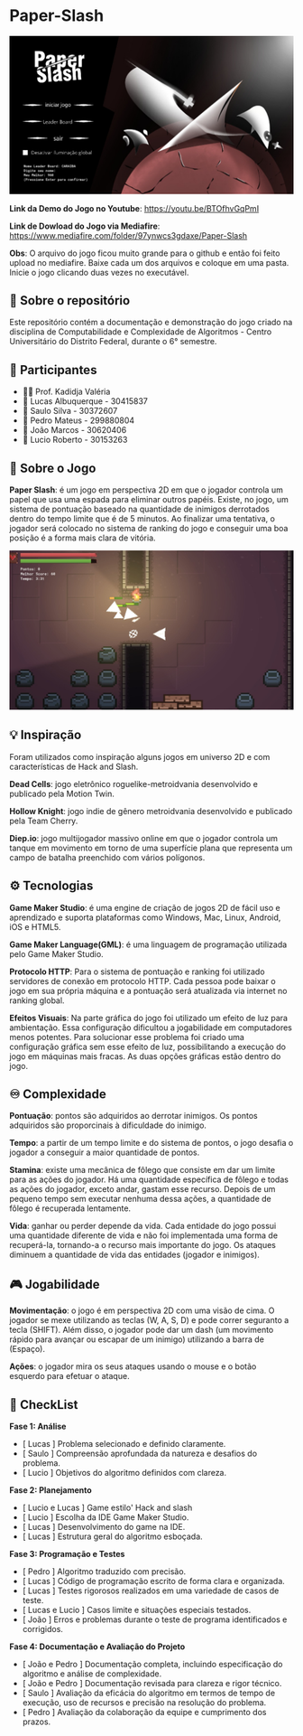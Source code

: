 # Paper-Slash
![Menu do Jogo](Paper-Slash-Menu.jpeg)

**Link da Demo do Jogo no Youtube**: https://youtu.be/BTOfhvGqPmI

**Link de Dowload do Jogo via Mediafire**: https://www.mediafire.com/folder/97ynwcs3gdaxe/Paper-Slash

  **Obs**: O arquivo do jogo ficou muito grande para o github e então foi feito upload no mediafire. Baixe cada um dos arquivos e coloque em uma pasta. Inicie o jogo clicando duas vezes no executável.

## 🍁 Sobre o repositório
Este repositório contém a documentação e demonstração do jogo criado na disciplina de Computabilidade e Complexidade de Algoritmos - Centro Universitário do Distrito Federal, durante o 6° semestre.

## 👥 Participantes
- 👩‍🏫 Prof. Kadidja Valéria
- 👤 Lucas Albuquerque - 30415837
- 👤 Saulo Silva - 30372607
- 👤 Pedro Mateus - 299880804
- 👤 João Marcos - 30620406
- 👤 Lucio Roberto - 30153263

## 📰 Sobre o Jogo
 **Paper Slash**: é um jogo em perspectiva 2D em que o jogador controla um papel que usa uma espada para eliminar outros papéis. Existe, no jogo, um sistema de pontuação baseado na quantidade de inimigos derrotados dentro do tempo limite que é de 5 minutos. Ao finalizar uma tentativa, o jogador será colocado no sistema de ranking do jogo e conseguir uma boa posição é a forma mais clara de vitória.
 
 ![Dentro do Jogo](Game-Image.jpeg)

## 💡 Inspiração
Foram utilizados como inspiração alguns jogos em universo 2D e com características de Hack and Slash.

 **Dead Cells**: jogo eletrônico roguelike-metroidvania desenvolvido e publicado pela Motion Twin.

 **Hollow Knight**: jogo indie de gênero metroidvania desenvolvido e publicado pela Team Cherry.

 **Diep.io**: jogo multijogador massivo online em que o jogador controla um tanque em movimento em torno de uma superfície plana que representa um campo de batalha preenchido com vários polígonos.

## ⚙️ Tecnologias
 **Game Maker Studio**: é uma engine de criação de jogos 2D de fácil uso e aprendizado e suporta plataformas como Windows, Mac, Linux, Android, iOS e HTML5.
 
 **Game Maker Language(GML)**: é uma linguagem de programação utilizada pelo Game Maker Studio.

 **Protocolo HTTP**: Para o sistema de pontuação e ranking foi utilizado servidores de conexão em protocolo HTTP. Cada pessoa pode baixar o jogo em sua própria máquina e a pontuação será atualizada via internet no ranking global.

 **Efeitos Visuais**: Na parte gráfica do jogo foi utilizado um efeito de luz para ambientação. Essa configuração dificultou a jogabilidade em computadores menos potentes. Para solucionar esse problema foi criado uma configuração gráfica sem esse efeito de luz, possibilitando a execução do jogo em máquinas mais fracas. As duas opções gráficas estão dentro do jogo.

## ♾️ Complexidade
 **Pontuação**: pontos são adquiridos ao derrotar inimigos. Os pontos adquiridos são proporcinais à dificuldade do inimigo.
 
 **Tempo**: a partir de um tempo limite e do sistema de pontos, o jogo desafia o jogador a conseguir a maior quantidade de pontos.

 **Stamina**: existe uma mecânica de fôlego que consiste em dar um limite para as ações do jogador. Há uma quantidade específica de fôlego e todas as ações do jogador, exceto andar, gastam esse recurso. Depois de um pequeno tempo sem executar nenhuma dessa ações, a quantidade de fôlego é recuperada lentamente.

 **Vida**: ganhar ou perder depende da vida. Cada entidade do jogo possui uma quantidade diferente de vida e não foi implementada uma forma de recuperá-la, tornando-a o recurso mais importante do jogo. Os ataques diminuem a quantidade de vida das entidades (jogador e inimigos).

## 🎮 Jogabilidade
 **Movimentação**: o jogo é em perspectiva 2D com uma visão de cima. O jogador se mexe utilizando as teclas (W, A, S, D) e pode correr seguranto a tecla (SHIFT). Além disso, o jogador pode dar um dash (um movimento rápido para avançar ou escapar de um inimigo) utilizando a barra de (Espaço).
 
 **Ações**: o jogador mira os seus ataques usando o mouse e o botão esquerdo para efetuar o ataque. 


## 📝 CheckList


**Fase 1: Análise**
- [ Lucas ] Problema selecionado e definido claramente.
- [ Saulo ] Compreensão aprofundada da natureza e desafios do problema.
- [ Lucio ] Objetivos do algoritmo definidos com clareza.

**Fase 2: Planejamento** 
- [ Lucio e Lucas ] Game estilo' Hack and slash
- [ Lucio ] Escolha da IDE Game Maker Studio.
- [ Lucas ] Desenvolvimento do game na IDE.
- [ Lucas ] Estrutura geral do algoritmo esboçada.

**Fase 3: Programação e Testes**
- [ Pedro ] Algoritmo traduzido com precisão.
- [ Lucas ] Código de programação escrito de forma clara e organizada.
- [ Lucas ] Testes rigorosos realizados em uma variedade de casos de teste.
- [ Lucas e Lucio ] Casos limite e situações especiais testados.
- [ João ] Erros e problemas durante o teste de programa identificados e corrigidos.

**Fase 4: Documentação e Avaliação do Projeto** 
- [ João e Pedro ] Documentação completa, incluindo especificação do algoritmo e análise de complexidade.
- [ João e Pedro ] Documentação revisada para clareza e rigor técnico.
- [ Saulo ] Avaliação da eficácia do algoritmo em termos de tempo de execução, uso de recursos e precisão na resolução do problema.
- [ Pedro ] Avaliação da colaboração da equipe e cumprimento dos prazos.



